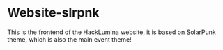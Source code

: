 # Website-slrpnk

This is the frontend of the HackLumina website, it is based on SolarPunk theme, which is also the main event theme!
